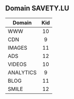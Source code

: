 ## Domain SAVETY.LU

| Domain        | Kid           |
| ------------- |:-------------:|
| 	WWW		    | 10			 |
| 	CDN		    | 9				 |
| 	IMAGES	    | 11			 |
| 	ADS		    | 12			 |
| 	VIDEOS	    | 10		 	 |
| 	ANALYTICS   | 9				 |
| 	BLOG	    | 11			 |
| 	SMILE	    | 12			 |
